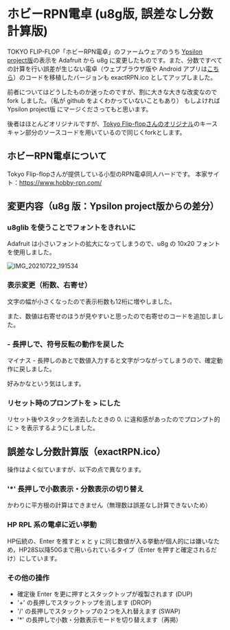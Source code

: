 # ホビーRPN電卓 (u8g版, 誤差なし分数計算版)

TOKYO FLIP-FLOP「ホビーRPN電卓」のファームウェアのうち <a href="https://github.com/ypsilon-takai/hobby-rpn">Ypsilon project版</a>の表示を Adafruit から u8g に変更したものです。また、分数ですべての計算を行い誤差が生じない電卓（ウェブブラウザ版や Android アプリは<a href="https://shiura.com/html5/index.html">こちら</a>）のコードを移植したバージョンも exactRPN.ico としてアップしました。

前者についてはどうしたものか迷ったのですが、割に大きな大きな改変なので fork しました。（私が github をよくわかっていないこともあり）
もしよければ Ypsilon project版 にマージくださってもと思います。

後者はほとんどオリジナルですが、<a href="https://github.com/tokyoff/hobby-rpn">Tokyo Flip-flopさんのオリジナル</a>のキースキャン部分のソースコードを用いているので同じくforkとします。

## ホビーRPN電卓について

Tokyo Flip-flopさんが提供している小型のRPN電卓同人ハードです。
本家サイト：https://www.hobby-rpn.com/

## 変更内容（u8g 版：Ypsilon project版からの差分）

### u8glib を使うことでフォントをきれいに

Adafruit は小さいフォントの拡大になってしまうので、u8g の 10x20 フォントを使用しました。

![IMG_20210722_191534](https://user-images.githubusercontent.com/86639425/126626266-2c95b7e6-e6a9-4b4c-96d7-3dc33c8e471a.jpg)

### 表示変更（桁数、右寄せ）

文字の幅が小さくなったので表示桁数も12桁に増やしました。

また、数値は右寄せのほうが見やすいと思ったので右寄せのコードを追加しました。

### - 長押しで、符号反転の動作を戻した

マイナス - 長押しのあとで数値入力すると文字がつながってしまうので、確定動作に戻しました。

好みかなという気はします。

### リセット時のプロンプトを > にした

リセット後やスタックを消去したときの 0. に違和感があったのでプロンプト的に > を表示するようにしました。

## 誤差なし分数計算版（exactRPN.ico）

操作はよく似ていますが、以下の点で異なります。

### '*' 長押しで小数表示・分数表示の切り替え

かわりに平方根の計算はできません（無理数は誤差なし計算できないため）

### HP RPL 系の電卓に近い挙動

HP伝統の、Enter を推すと x と y に同じ数値が入る挙動が個人的には嫌いなため，HP28S以降50Gまで用いられているタイプ（Enter を押すと確定されるだけ）にしています。

### その他の操作

- 確定後 Enter を更に押すとスタックトップが複製されます (DUP)
- '+' の長押しでスタックトップを消します (DROP)
- '/' の長押しでスタックトップの２つを入れ替えます (SWAP)
- '*' の長押しで小数・分数表示モードを切り替えます（再掲）
